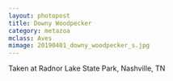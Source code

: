 ```yaml
---
layout: photopost
title: Downy Woodpecker
category: metazoa
mclass: Aves
mimage: 20190401_downy_woodpecker_s.jpg
---
```


Taken at Radnor Lake State Park, Nashville, TN
